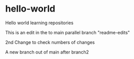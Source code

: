 # hello-world
Hello world learning repositories

This is an edit in the to main parallel branch "readme-edits"

2nd Change to check numbers of changes

A new branch out of main after branch2
